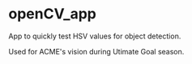 # openCV_app
App to quickly test HSV values for object detection.

Used for ACME's vision during Utimate Goal season.

